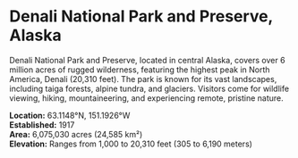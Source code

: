 # Denali National Park and Preserve, Alaska

Denali National Park and Preserve, located in central Alaska, covers over 6 million acres of rugged wilderness, featuring the highest peak in North America, Denali (20,310 feet). The park is known for its vast landscapes, including taiga forests, alpine tundra, and glaciers. Visitors come for wildlife viewing, hiking, mountaineering, and experiencing remote, pristine nature.

**Location:** 63.1148°N, 151.1926°W  
**Established:** 1917  
**Area:** 6,075,030 acres (24,585 km²)  
**Elevation:** Ranges from 1,000 to 20,310 feet (305 to 6,190 meters)
